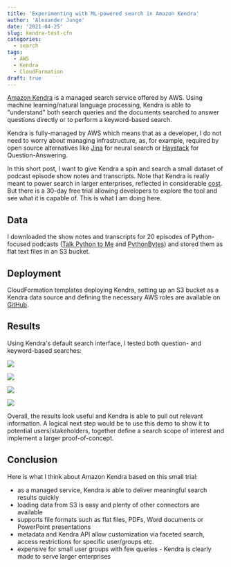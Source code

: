 ```yaml
---
title: 'Experimenting with ML-powered search in Amazon Kendra'
author: 'Alexander Junge'
date: '2021-04-25'
slug: kendra-test-cfn
categories:
  - search
tags:
  - AWS
  - Kendra
  - CloudFormation
draft: true
---
```


[Amazon Kendra](https://aws.amazon.com/kendra/) is a managed search service offered by AWS.
Using machine learning/natural language processing, Kendra is able to "understand" both search queries
and the documents searched to answer questions directly or to perform a keyword-based search.

Kendra is fully-managed by AWS which means that as a developer, I do not need to worry about managing infrastructure,
as, for example, required by open source alternatives like [Jina](https://jina.ai) for neural search or [Haystack](https://haystack.deepset.ai) for Question-Answering.

In this short post, I want to give Kendra a spin and search a small dataset of
podcast episode show notes and transcripts.
Note that Kendra is really meant to power search in larger enterprises,
reflected in considerable [cost](https://aws.amazon.com/kendra/pricing/).
But there is a 30-day free trial
allowing developers to explore the tool and see what it is capable of. 
This is what I am doing here.

## Data 

I downloaded the show notes and transcripts for 20 episodes of Python-focused podcasts
([Talk Python to Me](https://talkpython.fm/home) and [PythonBytes](https://pythonbytes.fm))
and stored them as flat text files in an S3 bucket.

## Deployment

CloudFormation templates deploying Kendra, setting up an S3 bucket as a Kendra data source and
defining the necessary AWS roles are available on [GitHub](https://github.com/JungeAlexander/kbase_search/tree/main/kendra/cloudformation).

## Results

Using Kendra's default search interface, I tested both question- and keyword-based searches:

![](/posts/2021-04-25/bandit.png)

![](/posts/2021-04-25/data_warehouse.png)

![](/posts/2021-04-25/hadoop.png)

![](/posts/2021-04-25/python_rest.png)

Overall, the results look useful and Kendra is able to pull out relevant information.
A logical next step would be to use this demo to show it to potential users/stakeholders,
together define a search scope of interest and implement a larger proof-of-concept.

## Conclusion

Here is what I think about Amazon Kendra based on this small trial:

- as a managed service, Kendra is able to deliver meaningful search results quickly
- loading data from S3 is easy and plenty of other connectors are available
- supports file formats such as flat files, PDFs, Word documents or PowerPoint presentations
- metadata and Kendra API allow customization via faceted search, access restrictions for specific user/groups etc.
- expensive for small user groups with few queries - Kendra is clearly made to serve larger enterprises